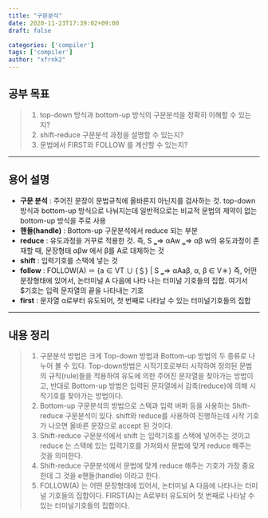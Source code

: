 ```yaml
---
title: "구문분석"
date: 2020-11-23T17:39:02+09:00
draft: false

categories: ['compiler']
tags: ['compiler']
author: "xfrnk2"
---
```

## **공부 목표**  
> 1. top-down 방식과 bottom-up 방식의 구문분석을 정확히 이해할 수 있는지?
> 2. shift-reduce 구문분석 과정을 설명할 수 있는지?
> 3. 문법에서 FIRST와 FOLLOW 를 계산할 수 있는지?
---
  
## **용어 설명**
+ **구문 분석** :  주어진 문장이 문법규칙에 올바른지 아닌지를 검사하는 것. top-down 방식과 bottom-up 방식으로 나눠지는데 일반적으로는 비교적 문법의 제약이 없는 bottom-up 방식을 주로 사용
+ **핸들(handle)** : Bottom-up 구문분석에서 reduce 되는 부분
+ **reduce** : 유도과정을 거꾸로 적용한 것. 즉, S ‗⇒ αAw ‗⇒ αβ w의 유도과정이 존재할 때, 문장형태 αβw 에서 β를 A로 대체하는 것
+ **shift** : 입력기호를 스택에 넣는 것
+ **follow** : FOLLOW(A) ＝ {a ∈ VT ∪ {＄} | S ‗⇒ αAaβ, α, β ∈ V＊} 즉, 어떤 문장형태에 있어서, 논터미널 A 다음에 나타 나는 터미널 기호들의 집합. 여기서 $기호는 입력 문자열의 끝을 나타내는 기호  
+ **first** : 문자열 α로부터 유도되어, 첫 번째로 나타날 수 있는 터미널기호들의 집합
---
  
## **내용 정리**
> 1. 구문분석 방법은 크게 Top-down 방법과 Bottom-up 방법의 두 종류로 나누어 볼 수 있다. Top-down방법은 시작기호로부터 시작하여 정의된 문법 의 규칙(rule)들을 적용하여 유도에 의한 주어진 문자열을 찾아가는 방법이 고, 반대로 Bottom-up 방법은 입력된 문자열에서 감축(reduce)에 의해 시 작기호를 찾아가는 방법이다.
> 2. Bottom-up 구문분석의 방법으로 스택과 입력 버퍼 등을 사용하는 Shift-reduce 구문분석이 있다. shift와 reduce를 사용하여 진행하는데 시작 기호가 나오면 올바른 문장으로 accept 된 것이다.   
> 3. Shift-reduce 구문분석에서 shift 는 입력기호를 스택에 넣어주는 것이고 reduce 는 스택에 있는 입력기호를 가져와서 문법에 맞게 reduce 해주는 것을 의미한다.  
> 4. Shift-reduce 구문분석에서 문법에 맞게 reduce 해주는 기호가 가장 중요한데 그 것을 e핸들(handle) 이라고 한다.  
> 5. FOLLOW(A) 는 어떤 문장형태에 있어서, 논터미널 A 다음에 나타나는 터미널 기호들의 집합이다. FIRST(A)는 A로부터 유도되어 첫 번째로 나타날 수 있는 터미널기호들의 집합이다.  